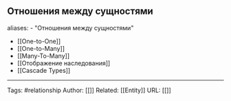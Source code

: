 ## Отношения между сущностями
aliases: 
	- "Отношения между сущностями"

- [[One-to-One]]
- [[One-to-Many]]
- [[Many-To-Many]]
- [[Отображение наследования]]
- [[Cascade Types]]

---
Tags: #relationship
Author: [[]]
Related: [[Entity]]
URL: [[]]